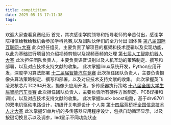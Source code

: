 ```yaml
---
title: compitition
date: 2025-05-13 17:11:38
tags:
---
```

欢迎大家查看竞赛经历
首先，其次感谢学院领导和指导老师的辛苦付出，感谢学院相信给我给我机会参加学科竞赛,以及团队伙伴们的全力付出
团体类
[第八届国际互联网+大赛](https://www.scit.edu.cn/newsli9_37840.htm)
此次担任组员，主要负责了解项目的框架和技术逻辑以及实现功能，以此为基础进行项目的介绍视频剪辑以及视频音频的处理
[第七届人工智能机器人大赛](https://www.scit.edu.cn/newsli9_37856.htm)
此次担任团队负责人，主要负责语音识别以及人机互动的策略制定、撰写和部署，以及对应技术支持文献的收集。
此次掌握linux系统开发，Python应用开发，深度学习算法部署
[十二届届智能汽车竞赛](https://www.scit.edu.cn/newsli12_40458.htm)
此次担任团队负责人，主要负责摄像头算法策略制定、撰写和部署，以及对应技术支持文献的收集。
此次掌握英飞凌双核芯片TC264开发，摄像头应用开发，多传感器执行策略
[十八届全国大学生届智能汽车竞赛](https://www.scit.edu.cn/newsli9_40765.htm)
此次担任团队负责人，主要负责所有硬件方案制定、PCB焊接和调试，以及对应技术支持文献的收集。
此次掌握buck-boost电路，基于drv8701的双电机驱动电路设计，初级开关电源设计
个人类
[第十四届蓝桥杯全国信息技术人才大赛](https://mp.weixin.qq.com/s/7T3P0slF-KiC7DpIoITz4g)
此次掌握51单片机的多传感器应用程序设计，包括自动循环显示，以及按键切换显示以及调参，led显示不同功能状态

